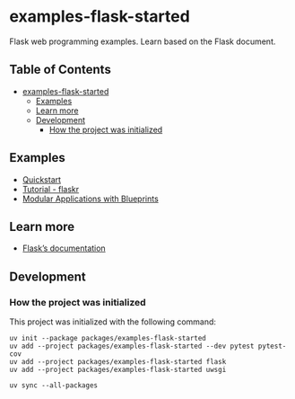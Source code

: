 # examples-flask-started

Flask web programming examples. Learn based on the Flask document.

## Table of Contents <!-- omit in toc -->

- [examples-flask-started](#examples-flask-started)
  - [Examples](#examples)
  - [Learn more](#learn-more)
  - [Development](#development)
    - [How the project was initialized](#how-the-project-was-initialized)

## Examples

- [Quickstart](./scripts/quickstart/README.md)
- [Tutorial - flaskr](./src/flaskr/README.md)
- [Modular Applications with Blueprints](./src/blueprints/README.md)

## Learn more

- [Flask’s documentation](https://flask.palletsprojects.com/)

## Development

### How the project was initialized

This project was initialized with the following command:

```shell
uv init --package packages/examples-flask-started
uv add --project packages/examples-flask-started --dev pytest pytest-cov
uv add --project packages/examples-flask-started flask
uv add --project packages/examples-flask-started uwsgi

uv sync --all-packages
```
